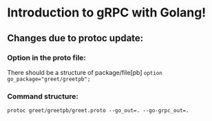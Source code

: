 
# Introduction to gRPC with Golang!

## Changes due to protoc update:

### Option in the proto file:
There should be a structure of package/file[pb]
```option go_package="greet/greetpb";```

### Command structure:
```protoc greet/greetpb/greet.proto --go_out=. --go-grpc_out=.```

